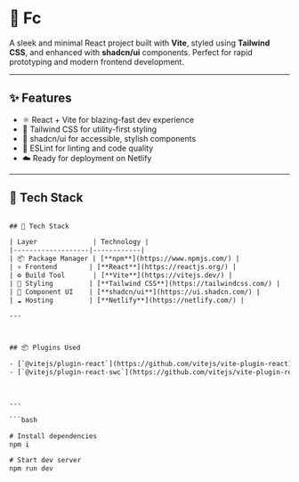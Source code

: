 # 🚀 Fc

A sleek and minimal React project built with **Vite**, styled using **Tailwind CSS**, and enhanced with **shadcn/ui** components. Perfect for rapid prototyping and modern frontend development.

---

## ✨ Features

- ⚛️ React + Vite for blazing-fast dev experience
- 🎨 Tailwind CSS for utility-first styling
- 🧱 shadcn/ui for accessible, stylish components
- 🧹 ESLint for linting and code quality
- ☁️ Ready for deployment on Netlify

---

## 🧰 Tech Stack

```txt

## 🧰 Tech Stack

| Layer              | Technology |
|-------------------|------------|
| 📦 Package Manager | [**npm**](https://www.npmjs.com/) |
| ⚛️ Frontend        | [**React**](https://reactjs.org/) |
| ⚙️ Build Tool       | [**Vite**](https://vitejs.dev/) |
| 🎨 Styling         | [**Tailwind CSS**](https://tailwindcss.com/) |
| 🧩 Component UI    | [**shadcn/ui**](https://ui.shadcn.com/) |
| ☁️ Hosting         | [**Netlify**](https://netlify.com/) |

---



## 📦 Plugins Used

- [`@vitejs/plugin-react`](https://github.com/vitejs/vite-plugin-react): Uses **Babel** for Fast Refresh
- [`@vitejs/plugin-react-swc`](https://github.com/vitejs/vite-plugin-react/tree/main/packages/plugin-react-swc): Uses **SWC** for faster builds



---

```bash

# Install dependencies
npm i

# Start dev server
npm run dev

```